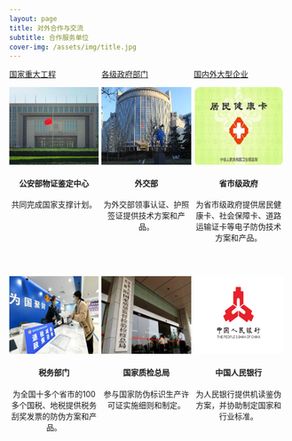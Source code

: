 ```yaml
---
layout: page
title: 对外合作与交流
subtitle: 合作服务单位
cover-img: /assets/img/title.jpg
---
```

<!--
 * @Author: Conghao Wong
 * @Date: 2023-03-08 19:13:03
 * @LastEditors: Conghao Wong
 * @LastEditTime: 2023-03-12 17:29:27
 * @Description: file content
 * @Github: https://cocoon2wong.github.io
 * Copyright 2023 Conghao Wong, All Rights Reserved.
-->

<style>
    .t_grid {
        display: grid;
        grid-template-columns: 32% 32% 32%;
        grid-gap: 60px 1%;
    }

    .t_img {
        height: 140px;
    }
</style>

<link rel="stylesheet" type="text/css" href="/assets/css/user.css">

<div class="t_grid">
    <a class="btn btn-info btn-lg get-started-btn btn_dark" href="/cooperations/services_index">国家重大工程</a>
    <a class="btn btn-info btn-lg get-started-btn btn_selected" href="/cooperations/services_1">各级政府部门</a>
    <a class="btn btn-info btn-lg get-started-btn btn_dark" href="/cooperations/services_2">国内外大型企业</a>
</div>

<p></p>

<div class="t_grid">
    <div align="center">
        <img class="t_img" src="/assets/img/cooperations/services/1/1.png"><br>
        <h4>公安部物证鉴定中心</h4>
        共同完成国家支撑计划。
    </div>
    <!-- <div align="center">
        <img class="t_img" src="/assets/img/cooperations/services/1/2.png"><br>
        <h4>公安部</h4>
        为公安部护照防伪提供防伪技术方案。
    </div> -->
    <div align="center">
        <img class="t_img" src="/assets/img/cooperations/services/1/3.jpg"><br>
        <h4>外交部</h4>
        为外交部领事认证、护照签证提供技术方案和产品。
    </div>
    <div align="center">
        <img class="t_img" src="/assets/img/cooperations/services/1/4.png"><br>
        <h4>省市级政府</h4>
        为省市级政府提供居民健康卡、社会保障卡、道路运输证卡等电子防伪技术方案和产品。
    </div>
    <div align="center">
        <img class="t_img" src="/assets/img/cooperations/services/1/5.jpg"><br>
        <h4>税务部门</h4>
        为全国十多个省市的100多个国税、地税提供税务刮奖发票的防伪方案和产品。
    </div>
    <div align="center">
        <img class="t_img" src="/assets/img/cooperations/services/1/6.jpeg"><br>
        <h4>国家质检总局</h4>
        参与国家防伪标识生产许可证实施细则和制定。
    </div>
    <div align="center">
        <img class="t_img" src="/assets/img/cooperations/services/1/7.jpeg"><br>
        <h4>中国人民银行</h4>
        为人民银行提供机读鉴伪方案，并协助制定国家和行业标准。
    </div>
</div>